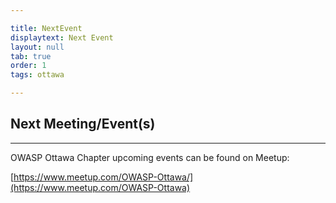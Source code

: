 ```yaml
---

title: NextEvent
displaytext: Next Event
layout: null
tab: true
order: 1
tags: ottawa

---
```


## Next Meeting/Event(s)

[//]: # (Comment: When updating the next event info also update the homepage)


---
OWASP Ottawa Chapter upcoming events can be found on Meetup:

[https://www.meetup.com/OWASP-Ottawa/](https://www.meetup.com/OWASP-Ottawa)

